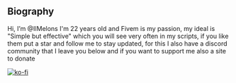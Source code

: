 ## Biography
Hi, I’m @IlMelons I'm 22 years old and Fivem is my passion, my ideal is "Simple but effective" which you will see very often in my scripts, if you like them put a star and follow me to stay updated, for this I also have a discord community that I leave you below and if you want to support me also a site to donate

[![ko-fi](https://ko-fi.com/img/githubbutton_sm.svg)](https://ko-fi.com/W7W0159ZDL)
